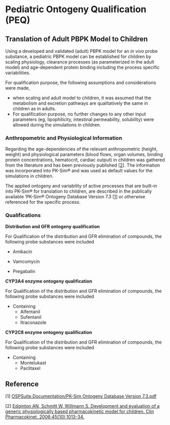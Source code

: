 # Pediatric Ontogeny Qualification (PEQ)

## Translation of Adult PBPK  Model to Children

Using a developed and validated (adult) PBPK model for an *in vivo* probe substance, a pediatric PBPK model can be established for children by scaling physiology, clearance processes (as parameterized in the adult model) and age-dependent protein binding including the process specific variabilities. 

For qualification purpose, the following assumptions and considerations were made, 

- when scaling and adult model to children, it was assumed that the metabolism and excretion
  pathways are qualitatively the same in children as in adults.
- For qualification purpose, no further changes to any other input parameters (eg, lipophilicity, intestinal permeability, solubility) were allowed during the simulations in children. 

### Anthropometric and Physiological Information 

Regarding the age-dependencies of the relevant anthropometric (height, weight) and physiological parameters (blood flows, organ volumes, binding protein concentrations, hematocrit, cardiac output) in children was gathered from the literature and has been previously published [[2](#reference)]. The information was incorporated into PK-Sim® and was used as default values for the simulations in children.

The  applied ontogeny and variability of active processes that are built-in into PK-Sim® for translation to children, are described in the publically available ‘PK-Sim® Ontogeny Database Version 7.3 [[1](#reference)] or otherwise referenced for the specific process.

### Qualifications 

**Distribution and GFR ontogeny qualification**

For Qualification of the distribution and GFR elimination of compounds, the following probe substances were included

- Amikacin

- Vamcomycin
- Pregabalin

**CYP3A4 enzyme ontogeny qualification**

For Qualification of the distribution and GFR elimination of compounds, the following probe substances were included

- Containing
  - Alfentanil
  - Sufentanil
  - Itraconazole

**CYP2C8 enzyme ontogeny qualification**

For Qualification of the distribution and GFR elimination of compounds, the following probe substances were included

- Containing
  - Montelukast
  - Paclitaxel

  

## Reference

[1]  [OSPSuite.Documentation/PK-Sim Ontogeny Database Version 7.3.pdf ](https://github.com/Open-Systems-Pharmacology/OSPSuite.Documentation/blob/38cf71b384cfc25cfa0ce4d2f3addfd32757e13b/PK-Sim%20Ontogeny%20Database%20Version%207.3.pdf)

[2] [Edginton AN, Schmitt W, Willmann S. Development and evaluation of a generic physiologically based pharmacokinetic model for children. Clin Pharmacokinet. 2006;45(10):1013-34.](https://www.ncbi.nlm.nih.gov/pubmed/16984214)
